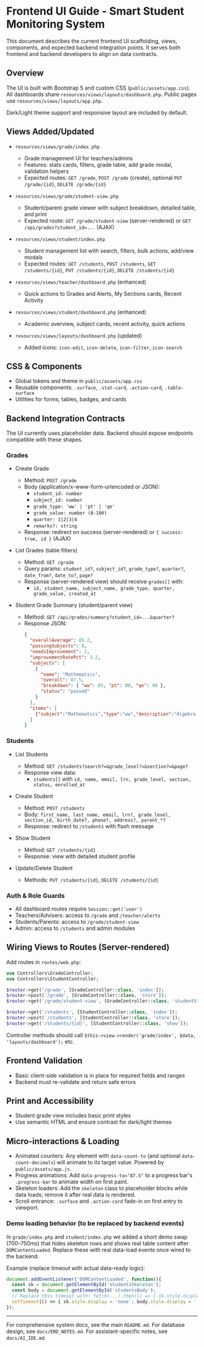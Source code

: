 # Frontend UI Guide - Smart Student Monitoring System

This document describes the current frontend UI scaffolding, views, components, and expected backend integration points. It serves both frontend and backend developers to align on data contracts.

## Overview

The UI is built with Bootstrap 5 and custom CSS (`public/assets/app.css`). All dashboards share `resources/views/layouts/dashboard.php`. Public pages use `resources/views/layouts/app.php`.

Dark/Light theme support and responsive layout are included by default.

## Views Added/Updated

- `resources/views/grade/index.php`
  - Grade management UI for teachers/admins
  - Features: stats cards, filters, grade table, add grade modal, validation helpers
  - Expected routes: `GET /grade`, `POST /grade` (create), optional `PUT /grade/{id}`, `DELETE /grade/{id}`

- `resources/views/grade/student-view.php`
  - Student/parent grade viewer with subject breakdown, detailed table, and print
  - Expected route: `GET /grade/student-view` (server-rendered) or `GET /api/grades?student_id=...` (AJAX)

- `resources/views/student/index.php`
  - Student management list with search, filters, bulk actions, add/view modals
  - Expected routes: `GET /students`, `POST /students`, `GET /students/{id}`, `PUT /students/{id}`, `DELETE /students/{id}`

- `resources/views/teacher/dashboard.php` (enhanced)
  - Quick actions to Grades and Alerts, My Sections cards, Recent Activity

- `resources/views/student/dashboard.php` (enhanced)
  - Academic overview, subject cards, recent activity, quick actions

- `resources/views/layouts/dashboard.php` (updated)
  - Added icons: `icon-edit`, `icon-delete`, `icon-filter`, `icon-search`

## CSS & Components

- Global tokens and theme in `public/assets/app.css`
- Reusable components: `.surface`, `.stat-card`, `.action-card`, `.table-surface`
- Utilities for forms, tables, badges, and cards

## Backend Integration Contracts

The UI currently uses placeholder data. Backend should expose endpoints compatible with these shapes.

### Grades

- Create Grade
  - Method: `POST /grade`
  - Body (application/x-www-form-urlencoded or JSON):
    - `student_id: number`
    - `subject_id: number`
    - `grade_type: 'ww' | 'pt' | 'qe'`
    - `grade_value: number (0-100)`
    - `quarter: 1|2|3|4`
    - `remarks?: string`
  - Response: redirect on success (server-rendered) or `{ success: true, id }` (AJAX)

- List Grades (table filters)
  - Method: `GET /grade`
  - Query params: `student_id?`, `subject_id?`, `grade_type?`, `quarter?`, `date_from?`, `date_to?`, `page?`
  - Response (server-rendered view) should receive `grades[]` with:
    - `id, student_name, subject_name, grade_type, quarter, grade_value, created_at`

- Student Grade Summary (student/parent view)
  - Method: `GET /api/grades/summary?student_id=...&quarter?`
  - Response JSON:
    ```json
    {
      "overallAverage": 85.2,
      "passingSubjects": 8,
      "needsImprovement": 2,
      "improvementRatePct": 3.2,
      "subjects": [
        {
          "name": "Mathematics",
          "overall": 87.5,
          "breakdown": { "ww": 85, "pt": 88, "qe": 90 },
          "status": "passed"
        }
      ],
      "items": [
        {"subject":"Mathematics","type":"ww","description":"Algebra Quiz #1","score":85,"max":100,"pct":85,"date":"2024-01-15"}
      ]
    }
    ```

### Students

- List Students
  - Method: `GET /students?search?=&grade_level?=&section?=&page?`
  - Response view data:
    - `students[]` with `id, name, email, lrn, grade_level, section, status, enrolled_at`

- Create Student
  - Method: `POST /students`
  - Body: `first_name, last_name, email, lrn?, grade_level, section_id, birth_date?, phone?, address?, parent_*?`
  - Response: redirect to `/students` with flash message

- Show Student
  - Method: `GET /students/{id}`
  - Response: view with detailed student profile

- Update/Delete Student
  - Methods: `PUT /students/{id}`, `DELETE /students/{id}`

### Auth & Role Guards

- All dashboard routes require `Session::get('user')`
- Teachers/Advisers: access to `/grade` and `/teacher/alerts`
- Students/Parents: access to `/grade/student-view`
- Admin: access to `/students` and admin modules

## Wiring Views to Routes (Server-rendered)

Add routes in `routes/web.php`:

```php
use Controllers\GradeController;
use Controllers\StudentController;

$router->get('/grade', [GradeController::class, 'index']);
$router->post('/grade', [GradeController::class, 'store']);
$router->get('/grade/student-view', [GradeController::class, 'studentView']);

$router->get('/students', [StudentController::class, 'index']);
$router->post('/students', [StudentController::class, 'store']);
$router->get('/students/{id}', [StudentController::class, 'show']);
```

Controller methods should call `$this->view->render('grade/index', $data, 'layouts/dashboard');` etc.

## Frontend Validation

- Basic client-side validation is in place for required fields and ranges
- Backend must re-validate and return safe errors

## Print and Accessibility

- Student grade view includes basic print styles
- Use semantic HTML and ensure contrast for dark/light themes

## Micro-interactions & Loading

- Animated counters: Any element with `data-count-to` (and optional `data-count-decimals`) will animate to its target value. Powered by `public/assets/app.js`.
- Progress animations: Add `data-progress-to="87.5"` to a progress bar's `.progress-bar` to animate width on first paint.
- Skeleton loaders: Add the `skeleton` class to placeholder blocks while data loads; remove it after real data is rendered.
- Scroll entrance: `.surface` and `.action-card` fade-in on first entry to viewport.

### Demo loading behavior (to be replaced by backend events)

In `grade/index.php` and `student/index.php` we added a short demo swap (700–750ms) that hides skeleton rows and shows real table content after `DOMContentLoaded`. Replace these with real data-load events once wired to the backend.

Example (replace timeout with actual data-ready logic):

```javascript
document.addEventListener('DOMContentLoaded', function(){
  const sk = document.getElementById('studentsSkeleton');
  const body = document.getElementById('studentsBody');
  // Replace this timeout with: fetch(...).then(() => { sk.style.display='none'; body.style.display=''; })
  setTimeout(() => { sk.style.display = 'none'; body.style.display = ''; }, 750);
});
```

---

For comprehensive system docs, see the main `README.md`. For database design, see `docs/ERD_NOTES.md`. For assistant-specific notes, see `docs/AI_IDE.md`.
